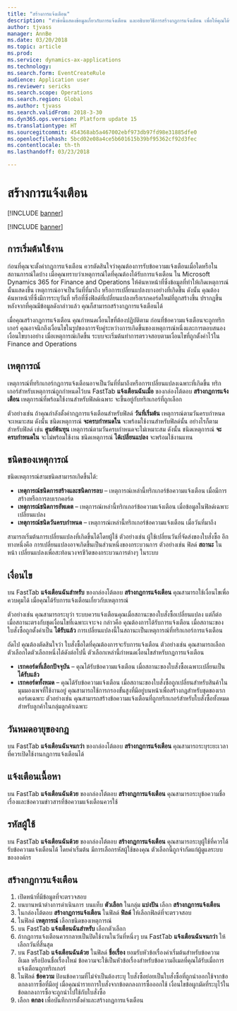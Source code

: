```yaml
---
title: "สร้างการแจ้งเตือน"
description: "หัวข้อนี้แสดงข้อมูลเกี่ยวกับการแจ้งเตือน และอธิบายวิธีการสร้างกฎการแจ้งเตือน เพื่อให้คุณได้รับแจ้งเกี่ยวกับเหตุการณ์ เช่น วันที่ที่มาถึง หรือการเปลี่ยนแปลงเฉพาะที่เกิดขึ้น"
author: tjvass
manager: AnnBe
ms.date: 03/20/2018
ms.topic: article
ms.prod: 
ms.service: dynamics-ax-applications
ms.technology: 
ms.search.form: EventCreateRule
audience: Application user
ms.reviewer: sericks
ms.search.scope: Operations
ms.search.region: Global
ms.author: tjvass
ms.search.validFrom: 2018-3-30
ms.dyn365.ops.version: Platform update 15
ms.translationtype: HT
ms.sourcegitcommit: 454368ab5a467002ebf973db97fd98e31885dfe0
ms.openlocfilehash: 5bcd02e08a4ce5b601615b39bf95362cf92d3fec
ms.contentlocale: th-th
ms.lasthandoff: 03/23/2018

---
```


# <a name="create-alerts"></a>สร้างการแจ้งเตือน

[!INCLUDE [banner](../includes/banner.md)]

[!INCLUDE [banner](../includes/pre-release.md)]

## <a name="getting-started"></a>การเริ่มต้นใช้งาน
ก่อนที่คุณจะตั้งค่ากฎการแจ้งเตือน ควรตัดสินใจว่าคุณต้องการรับข้อความแจ้งเตือนเมื่อใดหรือในสถานการณ์ใดบ้าง เมื่อคุณทราบว่าเหตุการณ์ใดที่คุณต้องได้รับการแจ้งเตือน ใน Microsoft Dynamics 365 for Finance and Operations ให้ค้นหาหน้าที่ซึ่งข้อมูลที่ทำให้เกิดเหตุการณ์นั้นแสดงขึ้น เหตุการณ์อาจเป็นวันที่ที่มาถึง หรือการเปลี่ยนแปลงบางอย่างที่เกิดขึ้น ดังนั้น คุณต้องค้นหาหน้าที่ซึ่งมีการระบุวันที่ หรือที่ซึ่งฟิลด์ที่เปลี่ยนแปลงหรือเรกคอร์ดใหม่ที่ถูกสร้างขึ้น ปรากฏขึ้น หลังจากที่คุณมีข้อมูลดังกล่าวแล้ว คุณก็สามารถสร้างกฎการแจ้งเตือนได้

เมื่อคุณสร้างกฎการแจ้งเตือน คุณกำหนดเงื่อนไขที่ต้องปฏิบัติตาม ก่อนที่ข้อความแจ้งเตือนจะถูกทริกเกอร์ คุณอาจนึกถึงเงื่อนไขในรูปของการจับคู่ระหว่างการเกิดขึ้นของเหตุการณ์หนึ่งและการตอบสนองเงื่อนไขบางอย่าง  เมื่อเหตุการณ์เกิดขึ้น ระบบจะเริ่มต้นทำการตรวจสอบตามเงื่อนไขที่ถูกตั้งค่าไว้ใน Finance and Operations

## <a name="events"></a>เหตุการณ์
เหตุการณ์ที่ทริกเกอร์กฎการแจ้งเตือนอาจเป็นวันที่ที่มาถึงหรือการเปลี่ยนแปลงเฉพาะที่เกิดขึ้น ทริกเกอร์สำหรับเหตุการณ์ถูกกำหนดไว้บน FastTab **แจ้งเตือนฉันเมื่อ** ของกล่องโต้ตอบ **สร้างกฎการแจ้งเตือน** เหตุการณ์ที่พร้อมใช้งานสำหรับฟิลด์เฉพาะ จะขึ้นอยู่กับทริกเกอร์ที่ถูกเลือก

ตัวอย่างเช่น ถ้าคุณกำลังตั้งค่ากฎการแจ้งเตือนสำหรับฟิลด์ **วันที่เริ่มต้น** เหตุการณ์ตามวันครบกำหนดจะเหมาะสม ดังนั้น ชนิดเหตุการณ์ **จะครบกำหนดใน** จะพร้อมใช้งานสำหรับฟิลด์นั้น อย่างไรก็ตาม สำหรับฟิลด์ เช่น **ศูนย์ต้นทุน** เหตุการณ์ตามวันครบกำหนดจะไม่เหมาะสม ดังนั้น ชนิดเหตุการณ์ **จะครบกำหนดใน** จะไม่พร้อมใช้งาน ชนิดเหตุการณ์ **ได้เปลี่ยนแปลง** จะพร้อมใช้งานแทน

## <a name="event-types"></a>ชนิดของเหตุการณ์
ชนิดเหตุการณ์สามชนิดสามารถเกิดขึ้นได้:

- **เหตุการณ์ชนิดการสร้างและชนิดการลบ** – เหตุการณ์เหล่านี้ทริกเกอร์ข้อความแจ้งเตือน เมื่อมีการสร้างหรือการลบเรกคอร์ด
- **เหตุการณ์ชนิดการอัพเดต** – เหตุการณ์เหล่านี้ทริกเกอร์ข้อความแจ้งเตือน เมื่อข้อมูลในฟิลด์เฉพาะเปลี่ยนแปลง
- **เหตุการณ์ชนิดวันครบกำหนด** – เหตุการณ์เหล่านี้ทริกเกอร์ข้อความแจ้งเตือน เมื่อวันที่มาถึง
    
สามารถเริ่มต้นการเปลี่ยนแปลงที่เกิดขึ้นได้โดยผู้ใช้ ตัวอย่างเช่น ผู้ใช้เปลี่ยนวันที่จัดส่งของใบสั่งซื้อ อีกทางหนึ่งคือ การเปลี่ยนแปลงอาจเกิดขึ้นเป็นส่วนหนึ่งของกระบวนการ ตัวอย่างเช่น ฟิลด์ **สถานะ** ในหน้า เปลี่ยนแปลงเพื่อสะท้อนวงจรชีวิตของกระบวนการต่างๆ ในระบบ

## <a name="conditions"></a>เงื่อนไข
บน FastTab **แจ้งเตือนฉันสำหรับ** ของกล่องโต้ตอบ **สร้างกฎการแจ้งเตือน** คุณสามารถใช้เงื่อนไขเพื่อควบคุมได้ เมื่อคุณได้รับการแจ้งเตือนเกี่ยวกับเหตุการณ์

ตัวอย่างเช่น คุณสามารถระบุว่า ระบบควรแจ้งเตือนคุณเมื่อสถานะของใบสั่งซื้อเปลี่ยนแปลง แต่ก็ต่อเมื่อสถานะตรงกับชุดเงื่อนไขที่เฉพาะเจาะจง กล่าวคือ คุณต้องการได้รับการแจ้งเตือน เมื่อสถานะของใบสั่งซื้อถูกตั้งค่าเป็น **ได้รับแล้ว** การเปลี่ยนแปลงนี้ในสถานะเป็นเหตุการณ์ที่ทริกเกอร์การแจ้งเตือน

ถัดไป คุณต้องตัดสินใจว่า ใบสั่งซื้อใดที่คุณต้องการจะรับการแจ้งเตือน ตัวอย่างเช่น คุณสามารถเลือกตัวเลือกใดตัวเลือกหนึ่งได้ดังต่อไปนี้ ตัวเลือกเหล่านี้กำหนดเงื่อนไขสำหรับกฎการแจ้งเตือน

- **เรกคอร์ดที่เลือกปัจจุบัน** – คุณได้รับข้อความแจ้งเตือน เมื่อสถานะของใบสั่งซื้อเฉพาะเปลี่ยนเป็น **ได้รับแล้ว**
- **เรกคอร์ดทั้งหมด** – คุณได้รับข้อความแจ้งเตือน เมื่อสถานะของใบสั่งซื้อถูกเปลี่ยนสำหรับสินค้าในมุมมองเพจที่ใช้งานอยู่ คุณสามารถใช้การกรองขั้นสูงที่มีอยู่บนหน้าเพื่อสร้างกฎสำหรับชุดของเรกคอร์ดเฉพาะ ตัวอย่างเช่น คุณสามารถสร้างข้อความแจ้งเตือนที่ถูกทริกเกอร์สำหรับใบสั่งซื้อทั้งหมดสำหรับลูกค้าในกลุ่มลูกค้าเฉพาะ
    
## <a name="expiry-of-rule"></a>วันหมดอายุของกฎ
บน FastTab **แจ้งเตือนฉันจนกว่า** ของกล่องโต้ตอบ **สร้างกฎการแจ้งเตือน** คุณสามารถระบุระยะเวลาที่ควรเปิดใช้งานกฎการแจ้งเตือนได้

## <a name="alert-contents"></a>แจ้งเตือนเนื้อหา
บน FastTab **แจ้งเตือนฉันด้วย** ของกล่องโต้ตอบ **สร้างกฎการแจ้งเตือน** คุณสามารถระบุข้อความชื่อเรื่องและข้อความข่าวสารที่ข้อความแจ้งเตือนควรใช้

## <a name="user-id"></a>รหัสผู้ใช้
บน FastTab **แจ้งเตือนฉันด้วย** ของกล่องโต้ตอบ **สร้างกฎการแจ้งเตือน** คุณสามารถระบุผู้ใช้ที่ควรได้รับข้อความแจ้งเตือนได้ โดยค่าเริ่มต้น มีการเลือกรหัสผู้ใช้ของคุณ ตัวเลือกนี้ถูกจำกัดแก่ผู้ดูแลระบบขององค์กร

## <a name="create-an-alert-rule"></a>สร้างกฎการแจ้งเตือน 
1. เปิดหน้าที่มีข้อมูลที่จะตรวจสอบ
2. บนบานหน้าต่างการดำเนินการ บนแท็บ **ตัวเลือก** ในกลุ่ม **แบ่งปัน** เลือก **สร้างกฎการแจ้งเตือน**
3. ในกล่องโต้ตอบ **สร้างกฎการแจ้งเตือน** ในฟิลด์ **ฟิลด์** ให้เลือกฟิลด์ที่จะตรวจสอบ
4. ในฟิลด์ **เหตุการณ์** เลือกชนิดของเหตุการณ์
5. บน FastTab **แจ้งเตือนฉันสำหรับ** เลือกตัวเลือก
6. ถ้ากฎการแจ้งเตือนควรกลายเป็นปิดใช้งานในวันที่หนึ่งๆ บน FastTab **แจ้งเตือนฉันจนกว่า** ให้เลือกวันที่สิ้นสุด
7. บน FastTab **แจ้งเตือนฉันด้วย** ในฟิลด์ **ชื่อเรื่อง** ยอมรับหัวข้อเรื่องค่าเริ่มต้นสำหรับข้อความอีเมล หรือป้อนชื่อเรื่องใหม่ ข้อความจะใช้เป็นหัวข้อเรื่องสำหรับข้อความอีเมลที่คุณได้รับเมื่อการแจ้งเตือนถูกทริกเกอร์
8. ในฟิลด์ **ข้อความ** ป้อนข้อความที่ไม่จำเป็นต้องระบุ ใบสั่งซื้อย่อยเป็นใบสั่งซื้อที่ถูกนำออกใช้จากข้อตกลงการซื้อที่มีอยู่ เมื่อคุณนำรายการใบสั่งจากข้อตกลงการซื้อออกใช้ เงื่อนไขข้อผูกมัดที่ระบุไว้ในข้อตกลงการซื้อจะถูกนำไปใช้กับใบสั่งซื้อ
9. เลือก **ตกลง** เพื่อบันทึกการตั้งค่าและสร้างกฎการแจ้งเตือน

